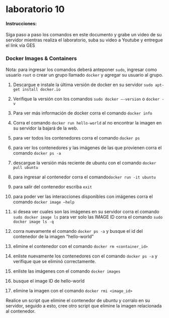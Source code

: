 # laboratorio 10

#### Instrucciones:

Siga paso a paso los comandos en este documento y grabe un video de su servidor mientras realiza el laboratorio, suba su video a Youtube y entregue el link vía GES

### Docker Images & Containers

Nota: para ingresar los comandos deberá anteponer ```sudo```, ingresar como usuario ```root``` o crear un grupo llamado ```docker``` y agregar su usuario al grupo.

1. Descargue e instale la última versión de docker en su servidor ```sudo apt-get install docker.io```

2. Verifique la versión con los comandos ```sudo docker –-version``` o ```docker -v```
  
3. Para ver más información de docker corra el comando ```docker info```

4. Corra el comando ```docker run hello-world``` al no encontrar la imagen en su servidor la bajará de la web.

5. para ver todos los contenedores corra el comando ```docker ps```

6. para ver los contenedores y las imágenes de las que provienen corra el comando ```docker ps -a```

7. descargue la versión más reciente de ubuntu con el comando ```docker pull ubuntu```

8. para ingresar al contenedor corra el comando ​​```docker run -it ubuntu```

9. para salir del contenedor escriba ```exit```
   
10. para poder ver las interacciones disponibles con imágenes corra el comando ```docker image –help```

11. si desea ver cuales son las imágenes en su servidor corra el comando ```sudo docker image ls```
para ver solo las IMAGE ID corra el comando ```sudo docker image ls -q```

12. corra nuevamente el comando ```docker ps -a``` y busque el id del contenedor de la imagen “hello-world” 

13. elimine el contenedor con el comando ```docker rm <container_id>```
    
14. enliste nuevamente los contenedores con el comando ```docker ps -a``` y verifique que se eliminó correctamente.

15. enliste las imágenes con el comando ```docker images```

16. busque el image ID de hello-world

17. elimine la imagen con el comando ```docker rmi <image_id>```


Realice un script que elimine el contenedor de ubuntu y corralo en su servidor, seguido a esto, cree otro script que elimine la imagen relacionada al contenedor.

